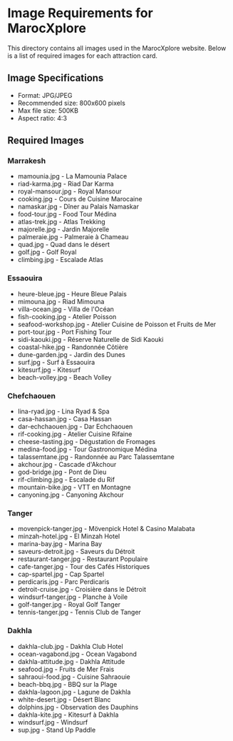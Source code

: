 # Image Requirements for MarocXplore

This directory contains all images used in the MarocXplore website. Below is a list of required images for each attraction card.

## Image Specifications
- Format: JPG/JPEG
- Recommended size: 800x600 pixels
- Max file size: 500KB
- Aspect ratio: 4:3

## Required Images

### Marrakesh
- mamounia.jpg - La Mamounia Palace
- riad-karma.jpg - Riad Dar Karma
- royal-mansour.jpg - Royal Mansour
- cooking.jpg - Cours de Cuisine Marocaine
- namaskar.jpg - Dîner au Palais Namaskar
- food-tour.jpg - Food Tour Médina
- atlas-trek.jpg - Atlas Trekking
- majorelle.jpg - Jardin Majorelle
- palmeraie.jpg - Palmeraie à Chameau
- quad.jpg - Quad dans le désert
- golf.jpg - Golf Royal
- climbing.jpg - Escalade Atlas

### Essaouira
- heure-bleue.jpg - Heure Bleue Palais
- mimouna.jpg - Riad Mimouna
- villa-ocean.jpg - Villa de l'Océan
- fish-cooking.jpg - Atelier Poisson
- seafood-workshop.jpg - Atelier Cuisine de Poisson et Fruits de Mer
- port-tour.jpg - Port Fishing Tour
- sidi-kaouki.jpg - Réserve Naturelle de Sidi Kaouki
- coastal-hike.jpg - Randonnée Côtière
- dune-garden.jpg - Jardin des Dunes
- surf.jpg - Surf à Essaouira
- kitesurf.jpg - Kitesurf
- beach-volley.jpg - Beach Volley

### Chefchaouen
- lina-ryad.jpg - Lina Ryad & Spa
- casa-hassan.jpg - Casa Hassan
- dar-echchaouen.jpg - Dar Echchaouen
- rif-cooking.jpg - Atelier Cuisine Rifaine
- cheese-tasting.jpg - Dégustation de Fromages
- medina-food.jpg - Tour Gastronomique Médina
- talassemtane.jpg - Randonnée au Parc Talassemtane
- akchour.jpg - Cascade d'Akchour
- god-bridge.jpg - Pont de Dieu
- rif-climbing.jpg - Escalade du Rif
- mountain-bike.jpg - VTT en Montagne
- canyoning.jpg - Canyoning Akchour

### Tanger
- movenpick-tanger.jpg - Mövenpick Hotel & Casino Malabata
- minzah-hotel.jpg - El Minzah Hotel
- marina-bay.jpg - Marina Bay
- saveurs-detroit.jpg - Saveurs du Détroit
- restaurant-tanger.jpg - Restaurant Populaire
- cafe-tanger.jpg - Tour des Cafés Historiques
- cap-spartel.jpg - Cap Spartel
- perdicaris.jpg - Parc Perdicaris
- detroit-cruise.jpg - Croisière dans le Détroit
- windsurf-tanger.jpg - Planche à Voile
- golf-tanger.jpg - Royal Golf Tanger
- tennis-tanger.jpg - Tennis Club de Tanger

### Dakhla
- dakhla-club.jpg - Dakhla Club Hotel
- ocean-vagabond.jpg - Ocean Vagabond
- dakhla-attitude.jpg - Dakhla Attitude
- seafood.jpg - Fruits de Mer Frais
- sahraoui-food.jpg - Cuisine Sahraouie
- beach-bbq.jpg - BBQ sur la Plage
- dakhla-lagoon.jpg - Lagune de Dakhla
- white-desert.jpg - Désert Blanc
- dolphins.jpg - Observation des Dauphins
- dakhla-kite.jpg - Kitesurf à Dakhla
- windsurf.jpg - Windsurf
- sup.jpg - Stand Up Paddle